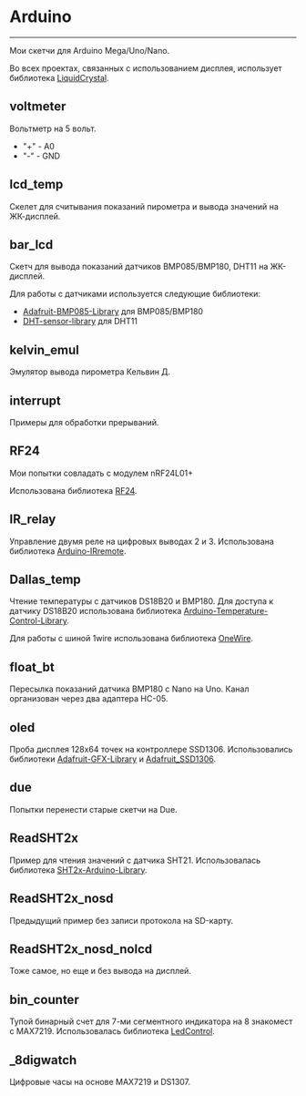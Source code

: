 # Arduino #
---
Мои скетчи для Arduino Mega/Uno/Nano.

Во всех проектах, связанных с использованием дисплея, использует библиотека [LiquidCrystal](https://bitbucket.org/fmalpartida/new-liquidcrystal/downloads). 
## voltmeter ##
Вольтметр на 5 вольт.

- "+" - A0
- "-" - GND

## lcd_temp ##
Скелет для считывания показаний пирометра и вывода значений на ЖК-дисплей.

## bar_lcd ##
Скетч для вывода показаний датчиков BMP085/BMP180, DHT11 на ЖК-дисплей.

Для работы с датчиками используется следующие библиотеки:

- [Adafruit-BMP085-Library](https://github.com/adafruit/Adafruit-BMP085-Library) для BMP085/BMP180
- [DHT-sensor-library](https://github.com/adafruit/DHT-sensor-library) для DHT11


## kelvin_emul ##
Эмулятор вывода пирометра Кельвин Д.

## interrupt ##

Примеры для обработки прерываний.

## RF24 ##

Мои попытки совладать с модулем nRF24L01+

Использована библиотека [RF24](https://github.com/maniacbug/RF24).

## IR_relay ##

Управление двумя реле на цифровых выводах 2 и 3.
Использована библиотека [Arduino-IRremote](https://github.com/shirriff/Arduino-IRremote).

## Dallas_temp ##

Чтение температуры с датчиков DS18B20 и BMP180. Для доступа к датчику DS18B20 использована библиотека [Arduino-Temperature-Control-Library](https://github.com/milesburton/Arduino-Temperature-Control-Library).

Для работы с шиной 1wire использована библиотека [OneWire](http://www.pjrc.com/teensy/td_libs_OneWire.html).

## float_bt ##

Пересылка показаний датчика BMP180 с Nano на Uno. Канал организован через два адаптера HC-05.

## oled ##

Проба дисплея 128x64 точек на контроллере SSD1306. Использовались библиотеки [Adafruit-GFX-Library](https://github.com/adafruit/Adafruit-GFX-Library) и [Adafruit_SSD1306](https://github.com/adafruit/Adafruit_SSD1306).

## due ##

Попытки перенести старые скетчи на Due.

## ReadSHT2x ##

Пример для чтения значений с датчика SHT21. Использовалась библиотека [SHT2x-Arduino-Library](https://github.com/misenso/SHT2x-Arduino-Library).

## ReadSHT2x_nosd ##

Предыдущий пример без записи протокола на SD-карту.

## ReadSHT2x\_nosd\_nolcd ##

Тоже самое, но еще и без вывода на дисплей.

## bin_counter ##

Тупой бинарный счет для 7-ми сегментного индикатора на 8 знакомест с MAX7219. Использовалась библиотека [LedControl](https://www.pjrc.com/teensy/td_libs_LedControl.html).

## _8digwatch ##

Цифровые часы на основе MAX7219 и DS1307.
